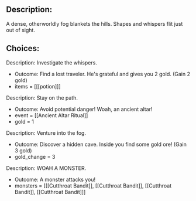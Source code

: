 ## Description:
A dense, otherworldly fog blankets the hills. Shapes and whispers flit just out of sight.

## Choices:
Description: Investigate the whispers.
- Outcome: Find a lost traveler. He's grateful and gives you 2 gold. (Gain 2 gold)
- items = \[[[potion]]]

Description: Stay on the path.
- Outcome: Avoid potential danger! Woah, an ancient altar!
- event = [[Ancient Altar Ritual]]
- gold = 1

Description: Venture into the fog.
- Outcome: Discover a hidden cave. Inside you find some gold ore! (Gain 3 gold)
- gold_change = 3

Description: WOAH A MONSTER.
- Outcome: A monster attacks you!
- monsters = \[[[Cutthroat Bandit]], [[Cutthroat Bandit]], [[Cutthroat Bandit]], [[Cutthroat Bandit]]]